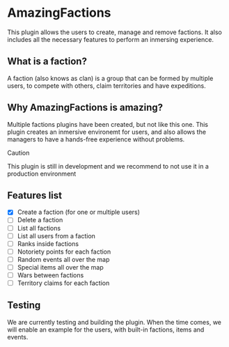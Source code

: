 # AmazingFactions
This plugin allows the users to create, manage and remove factions. It also includes all the necessary features to perform an inmersing experience.

## What is a faction?
A faction (also knows as clan) is a group that can be formed by multiple users, to compete with others, claim territories and have expeditions.

## Why AmazingFactions is amazing?
Multiple factions plugins have been created, but not like this one. This plugin creates an inmersive environemt for users, and also allows the managers to have a hands-free experience without problems.

> [!CAUTION]
> This plugin is still in development and we recommend to not use it in a production environment

## Features list
- [x] Create a faction (for one or multiple users)
- [ ] Delete a faction
- [ ] List all factions
- [ ] List all users from a faction
- [ ] Ranks inside factions
- [ ] Notoriety points for each faction
- [ ] Random events all over the map
- [ ] Special items all over the map
- [ ] Wars between factions
- [ ] Territory claims for each faction

## Testing
We are currently testing and building the plugin. When the time comes, we will enable an example for the users, with built-in factions, items and events.
